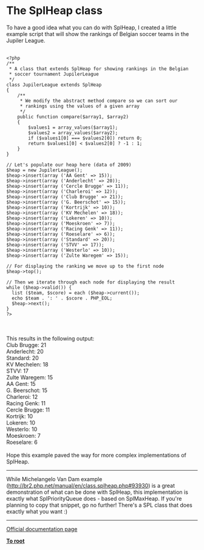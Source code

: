 # The SplHeap class



To have a good idea what you can do with SplHeap, I created a little example script that will show the rankings of Belgian soccer teams in the Jupiler League.<br><br>

```
<?php
/**
 * A class that extends SplHeap for showing rankings in the Belgian
 * soccer tournament JupilerLeague
 */
class JupilerLeague extends SplHeap 
{
    /**
     * We modify the abstract method compare so we can sort our
     * rankings using the values of a given array
     */
    public function compare($array1, $array2)
    {
        $values1 = array_values($array1);
        $values2 = array_values($array2);
        if ($values1[0] === $values2[0]) return 0;
        return $values1[0] < $values2[0] ? -1 : 1;
    }
}

// Let's populate our heap here (data of 2009)
$heap = new JupilerLeague();
$heap->insert(array ('AA Gent' => 15));
$heap->insert(array ('Anderlecht' => 20));
$heap->insert(array ('Cercle Brugge' => 11));
$heap->insert(array ('Charleroi' => 12));
$heap->insert(array ('Club Brugge' => 21));
$heap->insert(array ('G. Beerschot' => 15));
$heap->insert(array ('Kortrijk' => 10));
$heap->insert(array ('KV Mechelen' => 18));
$heap->insert(array ('Lokeren' => 10));
$heap->insert(array ('Moeskroen' => 7));
$heap->insert(array ('Racing Genk' => 11));
$heap->insert(array ('Roeselare' => 6));
$heap->insert(array ('Standard' => 20));
$heap->insert(array ('STVV' => 17));
$heap->insert(array ('Westerlo' => 10));
$heap->insert(array ('Zulte Waregem' => 15));

// For displaying the ranking we move up to the first node
$heap->top();

// Then we iterate through each node for displaying the result
while ($heap->valid()) {
  list ($team, $score) = each ($heap->current());
  echo $team . ': ' . $score . PHP_EOL;
  $heap->next();
}
?>
```
<br><br>This results in the following output:<br>Club Brugge: 21<br>Anderlecht: 20<br>Standard: 20<br>KV Mechelen: 18<br>STVV: 17<br>Zulte Waregem: 15<br>AA Gent: 15<br>G. Beerschot: 15<br>Charleroi: 12<br>Racing Genk: 11<br>Cercle Brugge: 11<br>Kortrijk: 10<br>Lokeren: 10<br>Westerlo: 10<br>Moeskroen: 7<br>Roeselare: 6<br><br>Hope this example paved the way for more complex implementations of SplHeap.  

---

While Michelangelo Van Dam example (http://br2.php.net/manual/en/class.splheap.php#93930) is a great demonstration of what can be done with SplHeap, this implementation is exactly what SplPriorityQueue does - based on SplMaxHeap. If you&apos;re planning to copy that snippet, go no further! There&apos;s a SPL class that does exactly what you want :)  

---

[Official documentation page](https://www.php.net/manual/en/class.splheap.php)

**[To root](/README.md)**